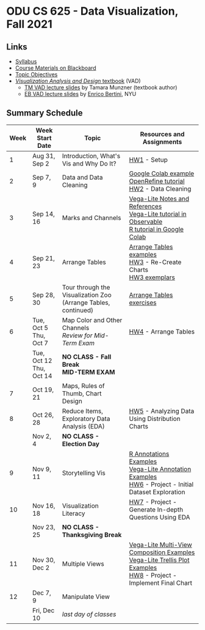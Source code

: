 # ODU CS 625 - Data Visualization, Fall 2021

## Links

* [Syllabus](syllabus.md)
* [Course Materials on Blackboard](https://www.blackboard.odu.edu/ultra/courses/_385481_1/cl/outline)
* [Topic Objectives](objectives.md)
* [*Visualization Analysis and Design* textbook](https://www.cs.ubc.ca/~tmm/vadbook/) (VAD)
  * [TM VAD lecture slides](https://www.cs.ubc.ca/~tmm/talks.html#vadallslides) by Tamara Munzner (textbook author)
  * [EB VAD lecture slides](http://bit.ly/lecture-slides-iv16) by [Enrico Bertini](http://enrico.bertini.io/), NYU

## Summary Schedule

|Week |Week Start Date|Topic|Resources and Assignments| 
|---|---|---|---|
|1|	Aug 31, Sep 2|	Introduction, What's Vis and Why Do It? | [HW1](HW1.md) - Setup |
|2|	Sep 7, 9|	Data and Data Cleaning | [Google Colab example](625_F21_Week_02_Data.ipynb)<br/>[OpenRefine tutorial](Wk2-OpenRefine-tutorial.md)<br/>[HW2](HW2.md) - Data Cleaning |
|3|	Sep 14, 16|	Marks and Channels | [Vega-Lite Notes and References](https://github.com/odu-cs625-datavis/public/blob/main/fall21/vega-lite.md)<br/>[Vega-Lite tutorial in Observable](https://observablehq.com/d/06499f6a4926793f)<br/>[R tutorial in Google Colab](https://github.com/odu-cs625-datavis/public/blob/main/fall21/625_F21_Marks_Channels_R.ipynb)
|4|	Sep 21, 23	|Arrange Tables | [Arrange Tables examples](Wk4-Arrange-Tables-examples.md)<br/>[HW3](HW3.md) - Re-Create Charts<br/>[HW3 exemplars](https://github.com/odu-cs625-datavis/exemplars/blob/main/HW3-fall21.md)|
|5|	Sep 28, 30|	Tour through the Visualization Zoo<br/>(Arrange Tables, continued) |[Arrange Tables exercises](Wk5-Arrange-Tables-exercises.md) |
|6|	Tue, Oct 5<br/>Thu, Oct 7|	Map Color and Other Channels<br/>*Review for Mid-Term Exam* |[HW4](HW4.md) - Arrange Tables|
||	Tue, Oct 12<br/>Thu, Oct 14|	**NO CLASS - Fall Break**<br/>**MID-TERM EXAM**| |
|7|	Oct 19, 21|	Maps, Rules of Thumb, Chart Design| |
|8|	Oct 26, 28|	Reduce Items, Exploratory Data Analysis (EDA) | [HW5](HW5.md) - Analyzing Data Using Distribution Charts|
||	Nov 2, 4|	**NO CLASS - Election Day** | |
|9|	Nov 9, 11|	Storytelling Vis| [R Annotations Examples](https://github.com/odu-cs625-datavis/public/blob/main/fall21/CS625_F21_R_Annotations_Examples.ipynb)<br/>[Vega-Lite Annotation Examples](https://observablehq.com/@weiglemc/vega-lite-annotations-examples)<br/>[HW6](HW6.md) - Project - Initial Dataset Exploration|
|10|	Nov 16, 18|	Visualization Literacy|[HW7](HW7.md) - Project - Generate In-depth Questions Using EDA|
| | Nov 23, 25|**NO CLASS - Thanksgiving Break** | |
|11|	Nov 30, Dec 2|	Multiple Views |[Vega-Lite Multi-View Composition Examples](https://observablehq.com/@weiglemc/cs-625-multi-view-composition-in-vega-lite?collection=@weiglemc/cs625)<br/>[Vega-Lite Trellis Plot Examples](https://observablehq.com/@weiglemc/trellis-plot-examples-in-vega-lite)<br/>[HW8](HW8.md) - Project - Implement Final Chart|
|12|	Dec 7, 9|	Manipulate View | |
|| Fri, Dec 10|	*last day of classes*
